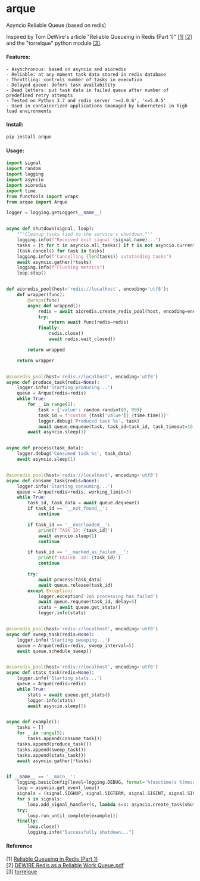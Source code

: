 # arque
Asyncio Reliable Queue (based on redis)

Inspired by Tom DeWire's article "Reliable Queueing in Redis (Part 1)" [[1]](#ref1) [[2]](#ref2) and the "torrelque" python module [[3]](#ref3).

#### Features:
    - Asynchronous: based on asyncio and aioredis
    - Reliable: at any moment task data stored in redis database
    - Throttling: controls number of tasks in execution
    - Delayed queue: defers task availability
    - Dead letters: put task data in failed queue after number of predefined retry attempts
    - Tested on Python 3.7 and redis server '>=3.0.6', '<=5.0.5'
    - Used in containerized applications (managed by kubernetes) in high load environments
    
#### Install:
```bash
pip install arque
```
    
#### Usage:

```python
import signal
import random
import logging
import asyncio
import aioredis
import time
from functools import wraps
from arque import Arque

logger = logging.getLogger(__name__)


async def shutdown(signal, loop):
    """Cleanup tasks tied to the service's shutdown."""
    logging.info(f"Received exit signal {signal.name}...")
    tasks = [t for t in asyncio.all_tasks() if t is not asyncio.current_task()]
    [task.cancel() for task in tasks]
    logging.info(f"Cancelling {len(tasks)} outstanding tasks")
    await asyncio.gather(*tasks)
    logging.info(f"Flushing metrics")
    loop.stop()


def aioredis_pool(host='redis://localhost', encoding='utf8'):
    def wrapper(func):
        @wraps(func)
        async def wrapped():
            redis = await aioredis.create_redis_pool(host, encoding=encoding)
            try:
                return await func(redis=redis)
            finally:
                redis.close()
                await redis.wait_closed()

        return wrapped

    return wrapper


@aioredis_pool(host='redis://localhost', encoding='utf8')
async def produce_task(redis=None):
    logger.info('Starting producing...')
    queue = Arque(redis=redis)
    while True:
        for _ in range(1):
            task = {'value': random.randint(0, 99)}
            task_id = f"custom_{task['value']}_{time.time()}"
            logger.debug('Produced task %s', task)
            await queue.enqueue(task, task_id=task_id, task_timeout=10, delay=1)
        await asyncio.sleep(1)


async def process(task_data):
    logger.debug('Consumed task %s', task_data)
    await asyncio.sleep(1)


@aioredis_pool(host='redis://localhost', encoding='utf8')
async def consume_task(redis=None):
    logger.info('Starting consuming...')
    queue = Arque(redis=redis, working_limit=3)
    while True:
        task_id, task_data = await queue.dequeue()
        if task_id == '__not_found__':
            continue

        if task_id == '__overloaded__':
            print(f'TASK ID: {task_id}')
            await asyncio.sleep(1)
            continue

        if task_id == '__marked_as_failed___':
            print(f'FAILED  ID: {task_id}')
            continue

        try:
            await process(task_data)
            await queue.release(task_id)
        except Exception:
            logger.exception('Job processing has failed')
            await queue.requeue(task_id, delay=5)
            stats = await queue.get_stats()
            logger.info(stats)


@aioredis_pool(host='redis://localhost', encoding='utf8')
async def sweep_task(redis=None):
    logger.info('Starting sweeping...')
    queue = Arque(redis=redis, sweep_interval=5)
    await queue.schedule_sweep()


@aioredis_pool(host='redis://localhost', encoding='utf8')
async def stats_task(redis=None):
    logger.info('Starting stats...')
    queue = Arque(redis=redis)
    while True:
        stats = await queue.get_stats()
        logger.info(stats)
        await asyncio.sleep(5)


async def example():
    tasks = []
    for _ in range(5):
        tasks.append(consume_task())
    tasks.append(produce_task())
    tasks.append(sweep_task())
    tasks.append(stats_task())
    await asyncio.gather(*tasks)


if __name__ == '__main__':
    logging.basicConfig(level=logging.DEBUG, format='%(asctime)s %(message)s')
    loop = asyncio.get_event_loop()
    signals = (signal.SIGHUP, signal.SIGTERM, signal.SIGINT, signal.SIGUSR1)
    for s in signals:
        loop.add_signal_handler(s, lambda s=s: asyncio.create_task(shutdown(s, loop)))
    try:
        loop.run_until_complete(example())
    finally:
        loop.close()
        logging.info("Successfully shutdown...")

```    

#### Reference
<a name="ref1"></a>[1] [Reliable Queueing in Redis (Part 1)](http://blog.bronto.com/engineering/reliable-queueing-in-redis-part-1/)  
<a name="ref2"></a>[2] [DEWIRE Redis as a Reliable Work Queue.pdf](https://www.percona.com/sites/default/files/DEWIRE%20Redis%20as%20a%20Reliable%20Work%20Queue.pdf)  
<a name="ref3"></a>[3] [torrelque](https://bitbucket.org/saaj/torrelque)  
